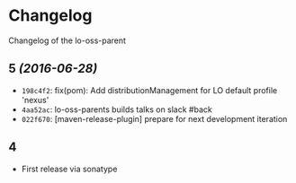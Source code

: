 # Changelog
Changelog of the lo-oss-parent

## 5 _(2016-06-28)_

* `198c4f2`: fix(pom): Add distributionManagement for LO default profile 'nexus'
* `4aa52ac`: lo-oss-parents builds talks on slack #back
* `022f670`: [maven-release-plugin] prepare for next development iteration

## 4

 * First release via sonatype
